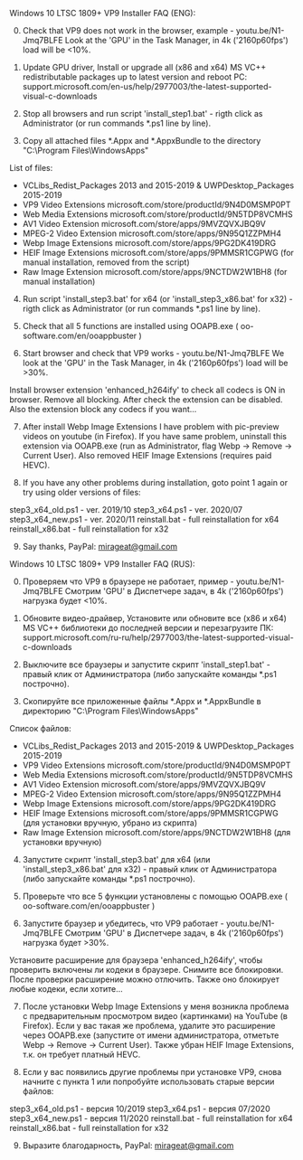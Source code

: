 Windows 10 LTSC 1809+ VP9 Installer FAQ (ENG):

0) Сheck that VP9 does not work in the browser, example - youtu.be/N1-Jmq7BLFE
Look at the 'GPU' in the Task Manager, in 4k ('2160p60fps') load will be <10%.

1) Update GPU driver, Install or upgrade all (x86 and x64) MS VC++ redistributable packages up to latest version and reboot PC: support.microsoft.com/en-us/help/2977003/the-latest-supported-visual-c-downloads

2) Stop all browsers and run script 'install_step1.bat' - rigth click as Administrator (or run commands *.ps1 line by line).

3) Copy all attached files *.Appx and *.AppxBundle to the directory "C:\Program Files\WindowsApps\"

List of files:
- VCLibs_Redist_Packages 2013 and 2015-2019 & UWPDesktop_Packages 2015-2019
- VP9 Video Extensions microsoft.com/store/productId/9N4D0MSMP0PT
- Web Media Extensions microsoft.com/store/productId/9N5TDP8VCMHS
- AV1 Video Extension microsoft.com/store/apps/9MVZQVXJBQ9V
- MPEG-2 Video Extension microsoft.com/store/apps/9N95Q1ZZPMH4
- Webp Image Extensions microsoft.com/store/apps/9PG2DK419DRG
- HEIF Image Extensions microsoft.com/store/apps/9PMMSR1CGPWG (for manual installation, removed from the script)
- Raw Image Extension microsoft.com/store/apps/9NCTDW2W1BH8 (for manual installation)

4) Run script 'install_step3.bat' for x64 (or 'install_step3_x86.bat' for x32) - rigth click as Administrator (or run commands *.ps1 line by line).

5) Check that all 5 functions are installed using OOAPB.exe ( oo-software.com/en/ooappbuster )

6) Start browser and check that VP9 works - youtu.be/N1-Jmq7BLFE
We look at the 'GPU' in the Task Manager, in 4k ('2160p60fps') load will be >30%.

Install browser extension 'enhanced_h264ify' to check all codecs is ON in browser. Remove all blocking. After check the extension can be disabled. Also the extension block any codecs if you want...

7) After install Webp Image Extensions I have problem with pic-preview videos on youtube (in Firefox). If you have same problem, uninstall this extension via OOAPB.exe (run as Administrator, flag Webp -> Remove -> Current User). Also removed HEIF Image Extensions (requires paid HEVC).

8) If you have any other problems during installation, goto point 1 again or try using older versions of files:

step3_x64_old.ps1 - ver. 2019/10
step3_x64.ps1 - ver. 2020/07
step3_x64_new.ps1 - ver. 2020/11
reinstall.bat - full reinstallation for x64
reinstall_x86.bat - full reinstallation for x32


9) Say thanks, PayPal: mirageat@gmail.com



Windows 10 LTSC 1809+ VP9 Installer FAQ (RUS):

0) Проверяем что VP9 в браузере не работает, пример - youtu.be/N1-Jmq7BLFE
Cмотрим 'GPU' в Диспетчере задач, в 4k ('2160p60fps') нагрузка будет <10%.

1) Обновите видео-драйвер, Установите или обновите все (x86 и x64) MS VC++ библиотеки до последней версии и перезагрузите ПК: support.microsoft.com/ru-ru/help/2977003/the-latest-supported-visual-c-downloads

2) Выключите все браузеры и запустите скрипт 'install_step1.bat' - правый клик от Администратора (либо запускайте команды *.ps1 построчно).

3) Скопируйте все приложенные файлы *.Appx и *.AppxBundle в директорию "C:\Program Files\WindowsApps\"

Список файлов: 
- VCLibs_Redist_Packages 2013 and 2015-2019 & UWPDesktop_Packages 2015-2019
- VP9 Video Extensions microsoft.com/store/productId/9N4D0MSMP0PT
- Web Media Extensions microsoft.com/store/productId/9N5TDP8VCMHS
- AV1 Video Extension microsoft.com/store/apps/9MVZQVXJBQ9V
- MPEG-2 Video Extension microsoft.com/store/apps/9N95Q1ZZPMH4
- Webp Image Extensions microsoft.com/store/apps/9PG2DK419DRG
- HEIF Image Extensions microsoft.com/store/apps/9PMMSR1CGPWG (для установки вручную, убрано из скрипта)
- Raw Image Extension microsoft.com/store/apps/9NCTDW2W1BH8 (для установки вручную)

4) Запустите скрипт 'install_step3.bat' для x64 (или 'install_step3_x86.bat' для x32) - правый клик от Администратора (либо запускайте команды *.ps1 построчно).

5) Проверьте что все 5 функции установлены с помощью OOAPB.exe ( oo-software.com/en/ooappbuster )

6) Запустите браузер и убедитесь, что VP9 работает - youtu.be/N1-Jmq7BLFE
Cмотрим 'GPU' в Диспетчере задач, в 4k ('2160p60fps') нагрузка будет >30%.

Установите расширение для браузера 'enhanced_h264ify', чтобы проверить включены ли кодеки в браузере. Снимите все блокировки. После проверки расширение можно отлючить. Также оно блокирует любые кодеки, если хотите...

7) После установки Webp Image Extensions у меня возникла проблема с предварительным просмотром видео (картинками) на YouTube (в Firefox). Если у вас такая же проблема, удалите это расширение через OOAPB.exe (запустите от имени администратора, отметьте Webp -> Remove -> Current User). Также убран HEIF Image Extensions, т.к. он требует платный HEVC.

8) Если у вас появились другие проблемы при установке VP9, снова начните с пункта 1 или попробуйте использовать старые версии файлов: 

step3_x64_old.ps1 - версия 10/2019
step3_x64.ps1 - версия 07/2020
step3_x64_new.ps1 - версия 11/2020
reinstall.bat - full reinstallation for x64
reinstall_x86.bat - full reinstallation for x32

9) Выразите благодарность, PayPal: mirageat@gmail.com
